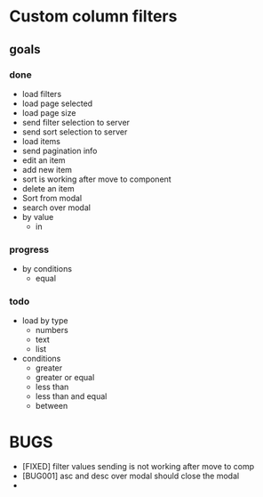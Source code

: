 # Custom column filters

## goals

### done
- load filters
- load page selected
- load page size
- send filter selection to server
- send sort selection to server
- load items
- send pagination info
- edit an item
- add new item
- sort is working after move to component
- delete an item
- Sort from modal
- search over modal
- by value
  - in

### progress
- by conditions
  - equal

### todo
- load by type
  - numbers
  - text
  - list
- conditions
  - greater
  - greater or equal
  - less than
  - less than and equal
  - between

# BUGS
- [FIXED] filter values sending is not working after move to comp
- [BUG001] asc and desc over modal should close the modal
- 